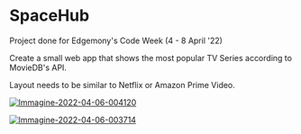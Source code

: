 # SpaceHub

Project done for Edgemony's Code Week (4 - 8 April '22)

Create a small web app that shows the most popular TV Series according to MovieDB's API.

Layout needs to be similar to Netflix or Amazon Prime Video. 

<a href="https://ibb.co/dpJPGzQ"><img src="https://i.ibb.co/vdv3ZKJ/Immagine-2022-04-06-004120.jpg" alt="Immagine-2022-04-06-004120" border="0"></a>

<a href="https://ibb.co/FJjjMrh"><img src="https://i.ibb.co/tcWWtGH/Immagine-2022-04-06-003714.png" alt="Immagine-2022-04-06-003714" border="0"></a><br /><a target='_blank' href='https://it.imgbb.com/'></a><br />
